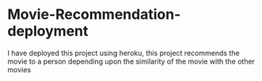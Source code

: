 # Movie-Recommendation-deployment
I have deployed this project using heroku, this project recommends the movie to a person depending upon the similarity of the movie with the other movies
